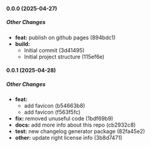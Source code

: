 #### 0.0.0 (2025-04-27)

##### Other Changes

* **feat:**  publish on github pages (894bdc1)
* **build:** 
  *  Initial commit (3d41495)
  *  Initial project structure (115ef6e)

#### 0.0.1 (2025-04-28)

##### Other Changes

* **feat:**
  *  add favicon (b54663b8)
  *  add favicon (f563f5fc)
* **fix:**  removed unuseful code (1bdf69b9)
* **docs:**  add more info about this repo (cb2932c8)
* **test:**  new changelog generator package (82fa45e2)
* **other:**  update right license info (3b8d7471)

